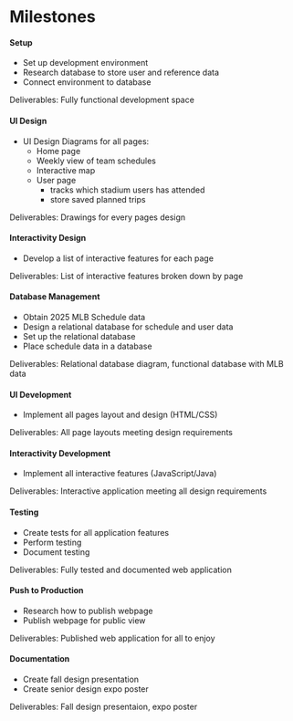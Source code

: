 # Milestones

#### Setup 
- Set up development environment
- Research database to store user and reference data
- Connect environment to database

Deliverables: Fully functional development space

#### UI Design
- UI Design Diagrams for all pages:
  - Home page
  - Weekly view of team schedules
  - Interactive map
  - User page
    - tracks which stadium users has attended
    - store saved planned trips

Deliverables: Drawings for every pages design

#### Interactivity Design
- Develop a list of interactive features for each page

Deliverables: List of interactive features broken down by page

#### Database Management
- Obtain 2025 MLB Schedule data
- Design a relational database for schedule and user data
- Set up the relational database
- Place schedule data in a database

Deliverables: Relational database diagram, functional database with MLB data

#### UI Development
- Implement all pages layout and design (HTML/CSS)

Deliverables: All page layouts meeting design requirements

#### Interactivity Development
- Implement all interactive features (JavaScript/Java)

Deliverables: Interactive application meeting all design requirements

#### Testing
- Create tests for all application features
- Perform testing
- Document testing

Deliverables: Fully tested and documented web application

#### Push to Production 
- Research how to publish webpage
- Publish webpage for public view

Deliverables: Published web application for all to enjoy

#### Documentation
- Create fall design presentation
- Create senior design expo poster

Deliverables: Fall design presentaion, expo poster
